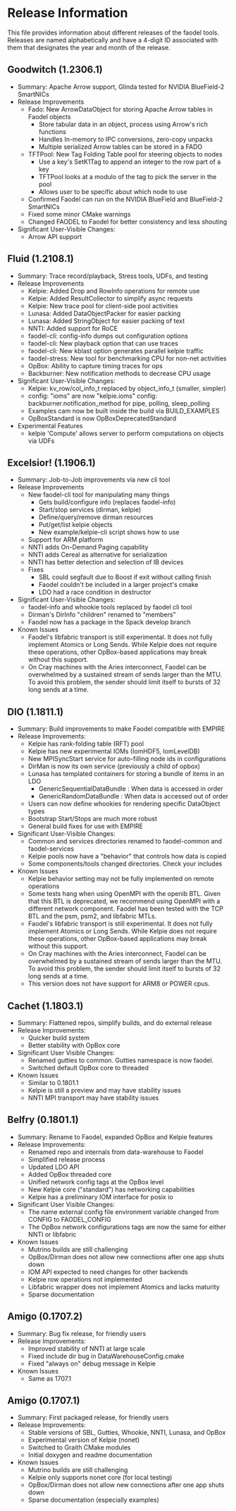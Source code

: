Release Information
===================

This file provides information about different releases of the faodel tools. 
Releases are named alphabetically and have a 4-digit ID associated with them
that designates the year and month of the release.

Goodwitch (1.2306.1)
--------------------
- Summary: Apache Arrow support, Glinda tested for NVIDIA BlueField-2 SmartNICs
- Release Improvements
  - Fado: New ArrowDataObject for storing Apache Arrow tables in Faodel objects
    - Store tabular data in an object, process using Arrow's rich functions
    - Handles In-memory to IPC conversions, zero-copy unpacks
    - Multiple serialized Arrow tables can be stored in a FADO 
  - TFTPool: New Tag Folding Table pool for steering objects to nodes
    - Use a key's SetK1Tag to append an integer to the row part of a key
    - TFTPool looks at a modulo of the tag to pick the server in the pool
    - Allows user to be specific about which node to use
  - Confirmed Faodel can run on the NVIDIA BlueField and BlueField-2 SmartNICs
  - Fixed some minor CMake warnings
  - Changed FAODEL to Faodel for better consistency and less shouting
- Significant User-Visible Changes:
  - Arrow API support

Fluid (1.2108.1)
----------------
- Summary: Trace record/playback, Stress tools, UDFs, and testing
- Release Improvements
  - Kelpie: Added Drop and RowInfo operations for remote use
  - Kelpie: Added ResultCollector to simplify async requests
  - Kelpie: New trace pool for client-side pool activities
  - Lunasa: Added DataObjectPacker for easier packing
  - Lunasa: Added StringObject for easier packing of text  
  - NNTI: Added support for RoCE
  - faodel-cli: config-info dumps out configuration options
  - faodel-cli: New playback option that can use traces
  - faodel-cli: New kblast option generates parallel kelpie traffic
  - faodel-stress: New tool for benchmarking CPU for non-net activities
  - OpBox: Ability to capture timing traces for ops
  - Backburner: New notification methods to decrease CPU usage  
- Significant User-Visible Changes:
  - Kelpie: kv_row/col_info_t replaced by object_info_t (smaller, simpler)
  - config: "ioms" are now "kelpie.ioms"
    config: backburner.notification_method for pipe, polling, sleep_polling
  - Examples cam now be built inside the build via BUILD_EXAMPLES
  - OpBoxStandard is now OpBoxDeprecatedStandard
- Experimental Features
  - kelpie 'Compute' allows server to perform computations on objects via UDFs

Excelsior! (1.1906.1)
---------------------
- Summary: Job-to-Job improvements via new cli tool
- Release Improvements
  - New faodel-cli tool for manipulating many things
    - Gets build/configure info (replaces faodel-info)
    - Start/stop services (dirman, kelpie)
    - Define/query/remove dirman resources
    - Put/get/list kelpie objects
    - New example/kelpie-cli script shows how to use
  - Support for ARM platform
  - NNTI adds On-Demand Paging capability
  - NNTI adds Cereal as alternative for serialization
  - NNTI has better detection and selection of IB devices
  - Fixes
    - SBL could segfault due to Boost if exit without calling finish
    - Faodel couldn't be included in a larger project's cmake
    - LDO had a race condition in destructor
- Significant User-Visible Changes:
  - faodel-info and whookie tools replaced by faodel cli tool
  - Dirman's DirInfo "children" renamed to "members"
  - Faodel now has a package in the Spack develop branch
- Known Issues
  - Faodel's libfabric transport is still experimental. It does not fully
    implement Atomics or Long Sends. While Kelpie does not require
    these operations, other OpBox-based applications may break
    without this support.
  - On Cray machines with the Aries interconnect, Faodel can be overwhelmed
    by a sustained stream of sends larger than the MTU. To avoid this problem,
    the sender should limit itself to bursts of 32 long sends at a time.

DIO (1.1811.1)
--------------
- Summary: Build improvements to make Faodel compatible with EMPIRE
- Release Improvements:
  - Kelpie has rank-folding table (RFT) pool
  - Kelpie has new experimental IOMs (IomHDF5, IomLevelDB)
  - New MPISyncStart service for auto-filling node ids in configurations
  - DirMan is now its own service (previously a child of opbox)
  - Lunasa has templated containers for storing a bundle of items in an LDO
    - GenericSequentialDataBundle : When data is accessed in order
    - GenericRandomDataBundle     : When data is accessed out of order
  - Users can now define whookies for rendering specific DataObject types
  - Bootstrap Start/Stops are much more robust
  - General build fixes for use with EMPIRE
- Significant User-Visible Changes:
  - Common and services directories renamed to faodel-common and faodel-services
  - Kelpie pools now have a "behavior" that controls how data is copied
  - Some components/tools changed directories. Check your includes
- Known Issues
  - Kelpie behavior setting may not be fully implemented on remote operations
  - Some tests hang when using OpenMPI with the openib BTL. Given that
    this BTL is deprecated, we recommend using OpenMPI with a different
    network component.  Faodel has been tested with the TCP BTL and the
    psm, psm2, and libfabric MTLs.
  - Faodel's libfabric transport is still experimental. It does not fully
    implement Atomics or Long Sends. While Kelpie does not require
    these operations, other OpBox-based applications may break
    without this support.
  - On Cray machines with the Aries interconnect, Faodel can be overwhelmed
    by a sustained stream of sends larger than the MTU. To avoid this problem,
    the sender should limit itself to bursts of 32 long sends at a time.
  - This version does not have support for ARM8 or POWER cpus.

Cachet (1.1803.1)
-----------------
- Summary: Flattened repos, simplify builds, and do external release
- Release Improvements:
  - Quicker build system
  - Better stability with OpBox core
- Significant User Visible Changes:
  - Renamed gutties to common. Gutties namespace is now faodel.
  - Switched default OpBox core to threaded
- Known Issues
  - Similar to 0.1801.1
  - Kelpie is still a preview and may have stability issues
  - NNTI MPI transport may have stability issues

Belfry (0.1801.1)
-----------------
- Summary: Rename to Faodel, expanded OpBox and Kelpie features
- Release Improvements:
  - Renamed repo and internals from data-warehouse to Faodel
  - Simplified release process
  - Updated LDO API
  - Added OpBox threaded core
  - Unified network config tags at the OpBox level
  - New Kelpie core ("standard") has networking capabilities
  - Kelpie has a preliminary IOM interface for posix io
- Significant User Visible Changes:
  - The name external config file environment variable changed from 
    CONFIG to FAODEL_CONFIG
  - The OpBox network configurations tags are now the same for either 
    NNTI or libfabric
- Known Issues
  - Mutrino builds are still challenging
  - OpBox/Dirman does not allow new connections after one app shuts down
  - IOM API expected to need changes for other backends
  - Kelpie row operations not implemented
  - Libfabric wrapper does not implement Atomics and lacks maturity 
  - Sparse documentation
  
Amigo (0.1707.2)
----------------
- Summary: Bug fix release, for friendly users
- Release Improvements:
  - Improved stability of NNTI at large scale
  - Fixed include dir bug in DataWarehouseConfig.cmake
  - Fixed "always on" debug message in Kelpie
- Known Issues
  - Same as 1707.1

Amigo (0.1707.1)
----------------
- Summary: First packaged release, for friendly users
- Release Improvements:
  - Stable versions of SBL, Gutties, Whookie, NNTI, Lunasa, and OpBox
  - Experimental version of Kelpie (nonet)
  - Switched to Graith CMake modules
  - Initial doxygen and readme documentation
- Known Issues
  - Mutrino builds are still challenging
  - Kelpie only supports nonet core (for local testing)
  - OpBox/Dirman does not allow new connections after one app shuts down
  - Sparse documentation (especially examples)

